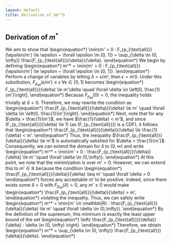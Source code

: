 ```yaml
---
layout: default
title: Derivation of $m^*$
---
```


## Derivation of $m^*$

We aim to show that
\begin{equation*}
    \min\{m' > 0 : F_{p_{\text{all}}}(\epsilon/m') \le \epsilon ~ \forall \epsilon \in [0, 1]\} = \sup_{\delta \in (0, \infty)} \frac{F_{p_{\text{all}}}(\delta)}{\delta}.
\end{equation*}
We begin by defining
\begin{equation*}
m^* = \min\{m' > 0 : F_{p_{\text{all}}}(\epsilon/m') \le \epsilon ~ \forall \epsilon \in [0, 1]\}.
\end{equation*}
Perform a change of variables by letting $\delta = \epsilon/m'$; then $\epsilon = m'\delta$. Under this substitution, $F_{p_{\text{all}}}(\epsilon/m') \le \epsilon ~ \forall \epsilon \in [0, 1]$ becomes
\begin{equation*}
F_{p_{\text{all}}}(\delta) \le m'\delta \quad \forall \delta \in \left[0, \frac{1}{m'}\right].
\end{equation*}
Because $F_{p_{\text{all}}}(0)=0$, the inequality holds trivially at $\delta = 0$. Therefore, we may rewrite the condition as
\begin{equation*}
\frac{F_{p_{\text{all}}}(\delta)}{\delta} \le m' \quad \forall \delta \in \left(0, \frac{1}{m'}\right].
\end{equation*}
Next, note that for any $\delta > \frac{1}{m'}$, we have $\frac{1}{\delta} < m'$, and since \(F_{p_{\text{all}}}(\delta) \le 1\) (as \(F_{p_{\text{all}}}\) is a CDF), it follows that
\begin{equation*}
\frac{F_{p_{\text{all}}}(\delta)}{\delta} \le \frac{1}{\delta} < m'.
\end{equation*}
Thus, the inequality $\frac{F_{p_{\text{all}}}(\delta)}{\delta} \le m'$ is automatically satisfied for $\delta > \frac{1}{m'}$. Consequently, we can extend the domain for $\delta$ to $(0,\infty)$ and write
\begin{equation*}
m^* = \min\{m' > 0 : \frac{F_{p_{\text{all}}}(\delta)}{\delta} \le m' \quad \forall \delta \in (0,\infty)\}.
\end{equation*}
At this point, we note that the minimization is over $m' > 0$. However, we can extend this to $m' \in \mathbb{R}$ because the condition
\begin{equation*}
    \frac{F_{p_{\text{all}}}(\delta)}{\delta} \leq m' \quad \forall \delta > 0
\end{equation*}
forces any acceptable $m'$ to be positive. Indeed, since there exists some $\delta > 0$ with $F_{p_{\text{all}}}(\delta) > 0$, any $m' \leq 0$ would make
\begin{equation*}
    \frac{F_{p_{\text{all}}}(\delta)}{\delta} > m',
\end{equation*}
violating the inequality. Thus, we can safely write
\begin{equation*}
    m^* = \min\{m' \in \mathbb{R} : \frac{F_{p_{\text{all}}}(\delta)}{\delta} \le m' \quad \forall \delta \in (0,\infty)\}.
\end{equation*}
By the definition of the supremum, this minimum is exactly the least upper bound of the set
\begin{equation*}
    \left\{ \frac{F_{p_{\text{all}}}(\delta)}{\delta} : \delta \in (0, \infty) \right\}.
\end{equation*}
Therefore, we obtain
\begin{equation*}
    m^* = \sup_{\delta \in (0, \infty)} \frac{F_{p_{\text{all}}}(\delta)}{\delta}.
\end{equation*}